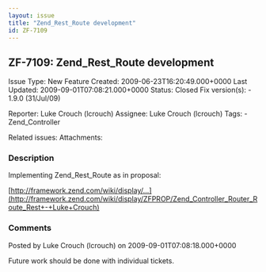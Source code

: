 ```yaml
---
layout: issue
title: "Zend_Rest_Route development"
id: ZF-7109
---
```


ZF-7109: Zend\_Rest\_Route development
--------------------------------------

 Issue Type: New Feature Created: 2009-06-23T16:20:49.000+0000 Last Updated: 2009-09-01T07:08:21.000+0000 Status: Closed Fix version(s): - 1.9.0 (31/Jul/09)
 
 Reporter:  Luke Crouch (lcrouch)  Assignee:  Luke Crouch (lcrouch)  Tags: - Zend\_Controller
 
 Related issues: 
 Attachments: 
### Description

Implementing Zend\_Rest\_Route as in proposal:

[http://framework.zend.com/wiki/display/…](http://framework.zend.com/wiki/display/ZFPROP/Zend_Controller_Router_Route_Rest+-+Luke+Crouch)

 

 

### Comments

Posted by Luke Crouch (lcrouch) on 2009-09-01T07:08:18.000+0000

Future work should be done with individual tickets.

 

 